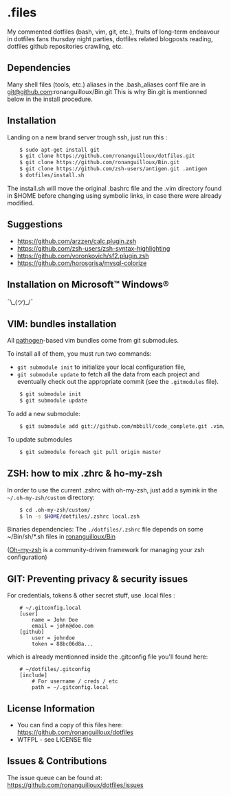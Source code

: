 .files
=======

My commented dotfiles (bash, vim, git, etc.), 
fruits of long-term endeavour in dotfiles fans thursday night parties, 
dotfiles related blogposts reading, dotfiles github repositories crawling, etc.


Dependencies
------------

Many shell files (tools, etc.) aliases in the .bash_aliases conf file are in git@github.com:ronanguilloux/Bin.git
This is why Bin.git is mentionned below in the install procedure.


Installation
------------

Landing on a new brand server trough ssh, just run this :

``` bash
    $ sudo apt-get install git 
    $ git clone https://github.com/ronanguilloux/dotfiles.git
    $ git clone https://github.com/ronanguilloux/Bin.git
    $ git clone https://github.com/zsh-users/antigen.git .antigen
    $ dotfiles/install.sh
```

The install.sh will move the original .bashrc file and the .vim directory found in $HOME before changing using symbolic links, in case there were already modified.

Suggestions
-----------

- https://github.com/arzzen/calc.plugin.zsh
- https://github.com/zsh-users/zsh-syntax-highlighting
- https://github.com/voronkovich/sf2.plugin.zsh
- https://github.com/horosgrisa/mysql-colorize



Installation on Microsoft™ Windows®
-----------------------------------

¯\\\_(ツ)\_/¯

VIM: bundles installation
-------------------------

All [pathogen](http://www.vim.org/scripts/script.php?script_id=2332)-based vim bundles come from git submodules.


To install all of them, you must run two commands: 
* `git submodule init` to initialize your local configuration file, 
* `git submodule update` to fetch all the data from each project and eventually check out the appropriate commit (see the `.gitmodules` file).

``` bash
    $ git submodule init
    $ git submodule update
```

To add a new submodule:

``` bash
    $ git submodule add git://github.com/mbbill/code_complete.git .vim/bundle/code_complete
```

To update submodules
``` bash
    $ git submodule foreach git pull origin master
```

ZSH: how to mix .zhrc & ho-my-zsh
---------------------------------

In order to use the current .zshrc with oh-my-zsh, just add a symink in the `~/.oh-my-zsh/custom` directory:

``` bash
    $ cd .oh-my-zsh/custom/
    $ ln -s $HOME/dotfiles/.zshrc local.zsh
```

Binaries dependencies: The `./dotfiles/.zshrc` file depends on some ~/Bin/sh/*.sh files in [ronanguilloux/Bin](https://github.com/ronanguilloux/Bin/tree/master/sh)

([Oh-my-zsh](https://github.com/robbyrussell/oh-my-zsh) is a community-driven framework for managing your zsh configuration)

GIT: Preventing privacy & security issues
-----------------------------------------

For credentials, tokens & other secret stuff, use .local files :

```
    # ~/.gitconfig.local
    [user]
        name = John Doe
        email = john@doe.com
    [github]
        user = johndoe
        token = 88bc06d8a...
```

which is already mentionned inside the .gitconfig file you'll found here:


```
    # ~/dotfiles/.gitconfig
    [include]
        # For username / creds / etc
        path = ~/.gitconfig.local
```


License Information
-------------------

* You can find a copy of this files here: https://github.com/ronanguilloux/dotfiles
* WTFPL - see LICENSE file


Issues & Contributions
----------------------

The issue queue can be found at: https://github.com/ronanguilloux/dotfiles/issues

